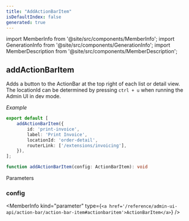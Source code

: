 ```yaml
---
title: "AddActionBarItem"
isDefaultIndex: false
generated: true
---
```

<!-- This file was generated from the Vendure source. Do not modify. Instead, re-run the "docs:build" script -->
import MemberInfo from '@site/src/components/MemberInfo';
import GenerationInfo from '@site/src/components/GenerationInfo';
import MemberDescription from '@site/src/components/MemberDescription';


## addActionBarItem

<GenerationInfo sourceFile="packages/admin-ui/src/lib/core/src/extension/add-action-bar-item.ts" sourceLine="23" packageName="@vendure/admin-ui" />

Adds a button to the ActionBar at the top right of each list or detail view. The locationId can
be determined by pressing `ctrl + u` when running the Admin UI in dev mode.

*Example*

```ts title="providers.ts"
export default [
    addActionBarItem({
        id: 'print-invoice',
        label: 'Print Invoice',
        locationId: 'order-detail',
        routerLink: ['/extensions/invoicing'],
    }),
];
```

```ts title="Signature"
function addActionBarItem(config: ActionBarItem): void
```
Parameters

### config

<MemberInfo kind="parameter" type={`<a href='/reference/admin-ui-api/action-bar/action-bar-item#actionbaritem'>ActionBarItem</a>`} />

